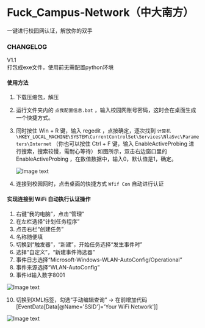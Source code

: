 # Fuck_Campus-Network（中大南方）  
一键进行校园网认证，解放你的双手  
  
  
### CHANGELOG
V1.1  
打包成exe文件，使用前无需配置python环境  
  
  
#### 使用方法

1. 下载压缩包，解压
2. 运行文件夹内的 ```点我配置信息.bat``` ，输入校园网账号密码，这时会在桌面生成一个快捷方式。
3. 同时按住 Win + R 键，输入 regedit ，点按确定，逐次找到 
   ```计算机\HKEY_LOCAL_MACHINE\SYSTEM\CurrentControlSet\Services\NlaSvc\Parameters\Internet``` 
   （你也可以按住 Ctrl + F 键，输入 EnableActiveProbing 进行搜索，搜索较慢，需耐心等待）
   如图所示，双击右边窗口里的 EnableActiveProbing ，在数值数据中，输入0，默认值是1，确定。
   
   ![Image text](https://img-blog.csdn.net/20160511100609551)
   
4. 连接到校园网时，点击桌面的快捷方式 ```Wfif Con``` 自动进行认证


#### 实现连接到 WiFi 自动执行认证操作

1. 右键“我的电脑”，点击“管理”
2. 在左栏选择“计划任务程序”
3. 点击右栏“创建任务”
4. 名称随便填
5. 切换到“触发器”，“新建”，开始任务选择“发生事件时”
6. 选择“自定义”，“新建事件筛选器”
7. 事件日志选择“Microsoft-Windows-WLAN-AutoConfig/Operational”
8. 事件来源选择“WLAN-AutoConfig”
9. 事件id输入数字8001

![Image text](https://pic2.zhimg.com/80/v2-ab3248fc843aaa4a6a0e2f922794525a_720w.jpg?source=1940ef5c)

10. 切换到XML标签，勾选“手动编辑查询” -> 在</Select>前增加代码[EventData[Data[@Name='SSID']='Your WiFi Network']]


![Image text](https://pic4.zhimg.com/80/v2-ad63651603524bb34cf3c54d0122ce90_720w.jpg?source=1940ef5c)
